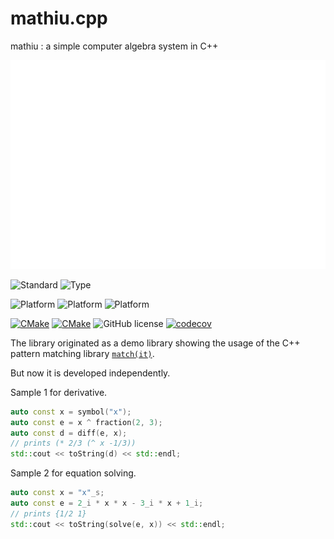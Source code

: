 # mathiu.cpp

mathiu : a simple computer algebra system in C++

![mathiu](./mathiu.svg)

![Standard](https://img.shields.io/badge/c%2B%2B-17/20-blue.svg)
![Type](https://img.shields.io/badge/type-macro--free-blue)

![Platform](https://img.shields.io/badge/platform-linux-blue)
![Platform](https://img.shields.io/badge/platform-osx-blue)
![Platform](https://img.shields.io/badge/platform-win-blue)

[![CMake](https://github.com/BowenFu/mathiu.cpp/actions/workflows/cmake.yml/badge.svg)](https://github.com/BowenFu/mathiu.cpp/actions/workflows/cmake.yml)
[![CMake](https://github.com/BowenFu/mathiu.cpp/actions/workflows/sanitizers.yml/badge.svg)](https://github.com/BowenFu/mathiu.cpp/actions/workflows/sanitizers.yml)
![GitHub license](https://img.shields.io/github/license/BowenFu/mathiu.cpp.svg)
[![codecov](https://codecov.io/gh/BowenFu/mathiu.cpp/branch/main/graph/badge.svg?token=BNWHFLNNSD)](https://codecov.io/gh/BowenFu/mathiu.cpp)

The library originated as a demo library showing the usage of the C++ pattern matching library [`match(it)`](https://github.com/BowenFu/matchit.cpp).

But now it is developed independently.

Sample 1 for derivative.

```C++
auto const x = symbol("x");
auto const e = x ^ fraction(2, 3);
auto const d = diff(e, x);
// prints (* 2/3 (^ x -1/3))
std::cout << toString(d) << std::endl;
```

Sample 2 for equation solving.

```C++
auto const x = "x"_s;
auto const e = 2_i * x * x - 3_i * x + 1_i;
// prints {1/2 1}
std::cout << toString(solve(e, x)) << std::endl;
```
